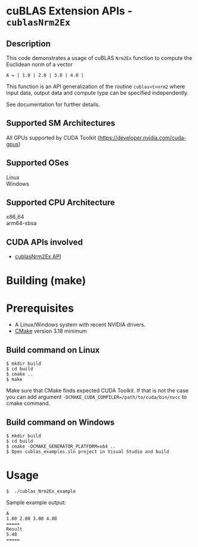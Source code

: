 # cuBLAS Extension APIs - `cublasNrm2Ex`

## Description

This code demonstrates a usage of cuBLAS `Nrm2Ex` function to compute the Euclidean norm of a vector

```
A = | 1.0 | 2.0 | 3.0 | 4.0 |
``` 

This function is an API generalization of the routine `cublas<t>nrm2` where input data, output data and compute type can be specified independently.

See documentation for further details.

## Supported SM Architectures

All GPUs supported by CUDA Toolkit (https://developer.nvidia.com/cuda-gpus)  

## Supported OSes

Linux  
Windows

## Supported CPU Architecture

x86_64  
arm64-sbsa

## CUDA APIs involved
- [cublasNrm2Ex API](https://docs.nvidia.com/cuda/cublas/index.html#cublasnrm2ex)

# Building (make)

# Prerequisites
- A Linux/Windows system with recent NVIDIA drivers.
- [CMake](https://cmake.org/download) version 3.18 minimum

## Build command on Linux
```
$ mkdir build
$ cd build
$ cmake ..
$ make
```
Make sure that CMake finds expected CUDA Toolkit. If that is not the case you can add argument `-DCMAKE_CUDA_COMPILER=/path/to/cuda/bin/nvcc` to cmake command.

## Build command on Windows
```
$ mkdir build
$ cd build
$ cmake -DCMAKE_GENERATOR_PLATFORM=x64 ..
$ Open cublas_examples.sln project in Visual Studio and build
```

# Usage
```
$  ./cublas_Nrm2Ex_example
```

Sample example output:

```
A
1.00 2.00 3.00 4.00
=====
Result
5.48
=====
```
